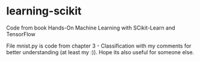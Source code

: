 # learning-scikit
Code from book Hands-On Machine Learning with SCikit-Learn and TensorFlow

File mnist.py is code from chapter 3 - Classification with my comments for better understanding (at least my :)). Hope its also useful for someone else.
